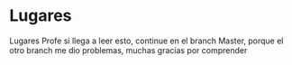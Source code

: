 # Lugares
Lugares
Profe si llega a leer esto, continue en el branch Master, porque el otro branch me dio problemas, muchas gracias por comprender
